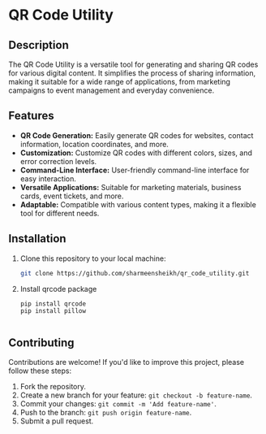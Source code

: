 # QR Code Utility

## Description
The QR Code Utility is a versatile tool for generating and sharing QR codes for various digital content. It simplifies the process of sharing information, making it suitable for a wide range of applications, from marketing campaigns to event management and everyday convenience.

## Features
- **QR Code Generation:** Easily generate QR codes for websites, contact information, location coordinates, and more.
- **Customization:** Customize QR codes with different colors, sizes, and error correction levels.
- **Command-Line Interface:** User-friendly command-line interface for easy interaction.
- **Versatile Applications:** Suitable for marketing materials, business cards, event tickets, and more.
- **Adaptable:** Compatible with various content types, making it a flexible tool for different needs.

## Installation
1. Clone this repository to your local machine:
   ```bash
   git clone https://github.com/sharmeensheikh/qr_code_utility.git
2. Install qrcode package
   ```terminal
   pip install qrcode
   pip install pillow

   
## Contributing
Contributions are welcome! If you'd like to improve this project, please follow these steps:
1. Fork the repository.
2. Create a new branch for your feature: `git checkout -b feature-name`.
3. Commit your changes: `git commit -m 'Add feature-name'`.
4. Push to the branch: `git push origin feature-name`.
5. Submit a pull request.

